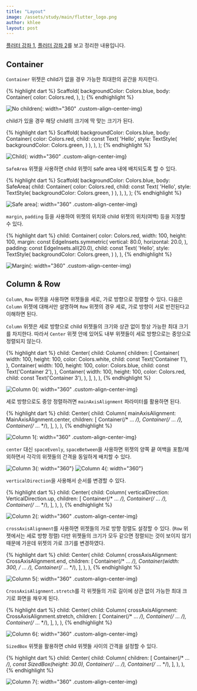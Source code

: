 ```yaml
---
title: "Layout"
image: /assets/study/main/flutter_logo.png
author: khlee
layout: post
---
```


[플러터 강좌 1](https://youtu.be/RhEzrNTSW7c), [플러터 강좌 2](https://youtu.be/8ZpMFUlFcvo)를 보고 정리한 내용입니다.

## Container

`Container` 위젯은 child가 없을 경우 가능한 최대한의 공간을 차지한다.

{% highlight dart %}
Scaffold(
  backgroundColor: Colors.blue,
  body: Container(
    color: Colors.red,
  ),
);
{% endhighlight %}

![No children]({{site.baseurl}}/assets/study/flutter/011_layout/containers_with_no_children.png){: width="360" .custom-align-center-img}

child가 있을 경우 해당 child의 크기에 딱 맞는 크기가 된다.

{% highlight dart %}
Scaffold(
  backgroundColor: Colors.blue,
  body: Container(
    color: Colors.red,
    child: const Text(
      'Hello',
      style: TextStyle(
        backgroundColor: Colors.green,
      )
    ),
  ),
);
{% endhighlight %}

![Child]({{site.baseurl}}/assets/study/flutter/011_layout/container_with_child.png){: width="360" .custom-align-center-img}

`SafeArea` 위젯을 사용하면 child 위젯이 safe area 내에 배치되도록 할 수 있다.

{% highlight dart %}
Scaffold(
  backgroundColor: Colors.blue,
  body: SafeArea(
    child: Container(
      color: Colors.red,
      child: const Text(
        'Hello',
        style: TextStyle(
          backgroundColor: Colors.green,
        )
      ),
    ),
  ),
);
{% endhighlight %}

![Safe area]({{site.baseurl}}/assets/study/flutter/011_layout/safe_area.png){: width="360" .custom-align-center-img}

`margin`, `padding` 등을 사용하여 위젯의 위치와 child 위젯의 위치(여백) 등을 지정할 수 있다.

{% highlight dart %}
child: Container(
  color: Colors.red,
  width: 100,
  height: 100,
  margin: const EdgeInsets.symmetric(
    vertical: 80.0,
    horizontal: 20.0,
  ),
  padding: const EdgeInsets.all(20.0),
  child: const Text(
    'Hello',
    style: TextStyle(
      backgroundColor: Colors.green,
    )
  ),
),
{% endhighlight %}

![Margin]({{site.baseurl}}/assets/study/flutter/011_layout/margin.png){: width="360" .custom-align-center-img}

## Column & Row

`Column`, `Row` 위젯을 사용하면 위젯들을 세로, 가로 방향으로 정렬할 수 있다. 다음은 `Column` 위젯에 대해서만 설명하며 `Row` 위젯의 경우 세로, 가로 방향이 서로 반전된다고 이해하면 된다.

`Column` 위젯은 세로 방향으로 child 위젯들의 크기와 상관 없이 항상 가능한 최대 크기를 차지한다. 따라서 `Center` 위젯 안에 있어도 내부 위젯들이 세로 방향으로는 중앙으로 정렬되지 않는다.

{% highlight dart %}
child: Center(
  child: Column(
    children: [
      Container(
        width: 100,
        height: 100,
        color: Colors.white,
        child: const Text('Container 1'),
      ),
      Container(
        width: 100,
        height: 100,
        color: Colors.blue,
        child: const Text('Container 2'),
      ),
      Container(
        width: 100,
        height: 100,
        color: Colors.red,
        child: const Text('Container 3'),
      ),
    ],
  ),
),
{% endhighlight %}

![Column 0]({{site.baseurl}}/assets/study/flutter/011_layout/column00.png){: width="360" .custom-align-center-img}

세로 방향으로도 중앙 정렬하려면 `mainAxisAlignment` 파라미터를 활용하면 된다.

{% highlight dart %}
child: Center(
  child: Column(
    mainAxisAlignment: MainAxisAlignment.center,
    children: [
      Container(/* ... */),
      Container(/* ... */),
      Container(/* ... */),
    ],
  ),
),
{% endhighlight %}

![Column 1]({{site.baseurl}}/assets/study/flutter/011_layout/column01.png){: width="360" .custom-align-center-img}

`center` 대신 `spaceEvenly`, `spaceBetween`을 사용하면 위젯의 양쪽 끝 여백을 포함/제외하면서 각각의 위젯들의 간격을 동일하게 배치할 수 있다.

![Column 3]({{site.baseurl}}/assets/study/flutter/011_layout/column03.png){: width="360"}
![Column 4]({{site.baseurl}}/assets/study/flutter/011_layout/column04.png){: width="360"}

`verticalDirection`을 사용해서 순서를 변경할 수 있다.

{% highlight dart %}
child: Center(
  child: Column(
    verticalDirection: VerticalDirection.up,
    children: [
      Container(/* ... */),
      Container(/* ... */),
      Container(/* ... */),
    ],
  ),
),
{% endhighlight %}

![Column 2]({{site.baseurl}}/assets/study/flutter/011_layout/column02.png){: width="360" .custom-align-center-img}

`crossAxisAlignment`를 사용하면 위젯들의 가로 방향 정렬도 설정할 수 있다. (`Row` 위젯에서는 세로 방향 정렬) 다만 위젯들의 크기가 모두 같으면 정렬되는 것이 보이지 않기 때문에 가운데 위젯의 가로 크기를 변경하였다.

{% highlight dart %}
child: Center(
  child: Column(
    crossAxisAlignment: CrossAxisAlignment.end,
    children: [
      Container(/* ... */),
      Container(width: 300, /* ... */),
      Container(/* ... */),
    ],
  ),
),
{% endhighlight %}

![Column 5]({{site.baseurl}}/assets/study/flutter/011_layout/column05.png){: width="360" .custom-align-center-img}

`CrossAxisAlignment.stretch`를 각 위젯들의 가로 길이에 상관 없이 가능한 최대 크기로 화면을 채우게 된다.

{% highlight dart %}
child: Center(
  child: Column(
    crossAxisAlignment: CrossAxisAlignment.stretch,
    children: [
      Container(/* ... */),
      Container(/* ... */),
      Container(/* ... */),
    ],
  ),
),
{% endhighlight %}

![Column 6]({{site.baseurl}}/assets/study/flutter/011_layout/column06.png){: width="360" .custom-align-center-img}

`SizedBox` 위젯을 활용하면 child 위젯들 사이의 간격을 설정할 수 있다.

{% highlight dart %}
child: Center(
  child: Column(
    children: [
      Container(/* ... */),
      const SizedBox(height: 30.0),
      Container(/* ... */),
      Container(/* ... */),
    ],
  ),
),
{% endhighlight %}

![Column 7]({{site.baseurl}}/assets/study/flutter/011_layout/column07.png){: width="360" .custom-align-center-img}
